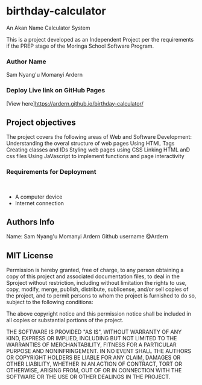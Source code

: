 # birthday-calculator
An Akan Name Calculator System

This is a project developed as an Independent Project per the requirements if the PREP stage of the Moringa School Software Program.

### Author Name
Sam Nyang'u Momanyi Ardern

### Deploy Live link on GitHub Pages
[View here]https://ardern.github.io/birthday-calculator/
## Project objectives
The project covers the following areas of Web and Software Development:
Understanding the overal structure of web pages
Using HTML Tags
Creating classes and IDs
Styling web pages using CSS
Linking HTML anD css files
Using JaVascript to implement functions and page interactivity

### Requirements for Deployment
​
* A computer device
​
* Internet connection

## Authors Info
Name: Sam Nyang'u Momanyi Ardern
Github username @Ardern

## MIT License
Permission is hereby granted, free of charge, to any person obtaining a copy of this project and associated documentation files, to deal in the Sproject without restriction, including without limitation the rights to use, copy, modify, merge, publish, distribute, sublicense, and/or sell copies of the project, and to permit persons to whom the project is furnished to do so, subject to the following conditions:

The above copyright notice and this permission notice shall be included in all copies or substantial portions of the project.

THE SOFTWARE IS PROVIDED "AS IS", WITHOUT WARRANTY OF ANY KIND, EXPRESS OR IMPLIED, INCLUDING BUT NOT LIMITED TO THE WARRANTIES OF MERCHANTABILITY, FITNESS FOR A PARTICULAR PURPOSE AND NONINFRINGEMENT. IN NO EVENT SHALL THE AUTHORS OR COPYRIGHT HOLDERS BE LIABLE FOR ANY CLAIM, DAMAGES OR OTHER LIABILITY, WHETHER IN AN ACTION OF CONTRACT, TORT OR OTHERWISE, ARISING FROM, OUT OF OR IN CONNECTION WITH THE SOFTWARE OR THE USE OR OTHER DEALINGS IN THE PROJECT.
